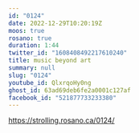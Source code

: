 ```yaml
---
id: "0124"
date: 2022-12-29T10:20:19Z
moos: true
rosano: true
duration: 1:44
twitter_id: "1608408492217610240"
title: music beyond art
summary: null
slug: "0124"
youtube_id: QlxrqoHy0ng
ghost_id: 63ad69deb6fe2a0001c127af
facebook_id: "521877733233380"
---
```

https://strolling.rosano.ca/0124/
